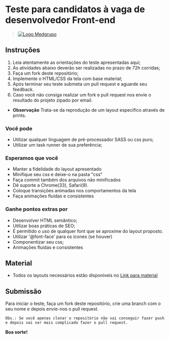 # Teste para candidatos à vaga de desenvolvedor Front-end

> [![Logo Medgrupo](https://d1y36np0qkbzyh.cloudfront.net/logo-medgrupo-2.jpg)](http://www.medgrupo.com.br)

## Instruções

1. Leia atentamente as orientações do teste apresentadas aqui;
2. As atividades abaixo deverão ser realizadas no prazo de 72h corridas;
3. Faça um fork deste repositório;
4. Implemente o HTML/CSS da tela com base material;
5. Após terminar seu teste submeta um pull request e aguarde seu feedback.
6. Caso você não consiga realizar um fork e pull request nos envie o resultado do projeto zipado por email.

- **Observação** Trata-se da reprodução de um layout especifico através de prints.

### Você pode

- Utilizar qualquer linguagem de pré-processador SASS ou css puro;
- Utilizar um task runner de sua preferência;

### Esperamos que você

- Manter a fidelidade do layout apresentado
- Minifique seu css e deixe-o na pasta "css"
- Faça commit também dos arquivos não minificados
- Dê suporte a Chrome(33), Safari(9).
- Coloque transições animadas nos comportamentos da tela
- Faça animações fluidas e consistentes

### Ganhe pontos extras por

- Desenvolver HTML semântico;
- Utilizar boas práticas de SEO;
- É permitido o uso de qualquer font que se aproxime do layout proposto.
- Utilizar '@font-face' para os ícones (se houver)
- Componentizar seu css;
- Animações fluidas e consistentes

## Material

- Todos os layouts necessários estão disponíveis no [Link para material](http://d1y36np0qkbzyh.cloudfront.net/medgrupo-prova-frontend.zip)

## Submissão

Para iniciar o teste, faça um fork deste repositório, crie uma branch com o seu nome e depois envie-nos o pull request.

`Obs.: Se você apenas clonar o repositório não vai conseguir fazer push e depois vai ser mais complicado fazer o pull request.`

**Boa sorte!**
